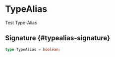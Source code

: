 
# TypeAlias

Test Type-Alias

## Signature {#typealias-signature}

```typescript
type TypeAlias = boolean;
```
